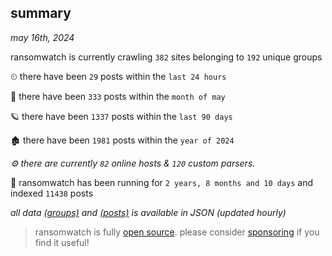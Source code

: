 
## summary
_may 16th, 2024_

ransomwatch is currently crawling `382` sites belonging to `192` unique groups

⏲ there have been `29` posts within the `last 24 hours`

🦈 there have been `333` posts within the `month of may`

🪐 there have been `1337` posts within the `last 90 days`

🏚 there have been `1981` posts within the `year of 2024`

_⚙️ there are currently `82` online hosts & `120` custom parsers._

🦕 ransomwatch has been running for `2 years, 8 months and 10 days` and indexed `11438` posts

_all data  [(groups)](http://ransomwhat.telemetry.ltd/groups) and [(posts)](http://ransomwhat.telemetry.ltd/posts) is available in JSON (updated hourly)_

> ransomwatch is fully [open source](https://github.com/joshhighet/ransomwatch#ransomwatch--). please consider [sponsoring](https://github.com/sponsors/joshhighet) if you find it useful!

